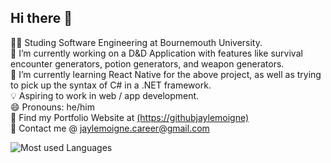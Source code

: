 ## Hi there 👋

🧑‍🎓 Studing Software Engineering at Bournemouth University. <br>
🔭 I’m currently working on a D&D Application with features like survival encounter generators, potion generators, and weapon generators. <br>
🌱 I’m currently learning React Native for the above project, as well as trying to pick up the syntax of C# in a .NET framework. <br>
💡 Aspiring to work in web / app development. <br>
😄 Pronouns: he/him <br>
📝 Find my Portfolio Website at [(https://githubjaylemoigne)](https://jaylemoigne.github.io/portfolio-website/) <br>
📧 Contact me @ jaylemoigne.career@gmail.com

![Most used Languages](https://github-readme-stats.vercel.app/api/top-langs/?username=jaylemoigne&theme=tokyonight)
